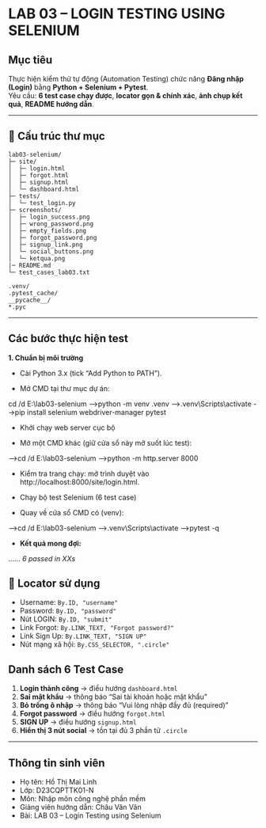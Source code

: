 # LAB 03 – LOGIN TESTING USING SELENIUM

## Mục tiêu
Thực hiện kiểm thử tự động (Automation Testing) chức năng **Đăng nhập (Login)** bằng **Python + Selenium + Pytest**.  
Yêu cầu: **6 test case chạy được**, **locator gọn & chính xác**, **ảnh chụp kết quả**, **README hướng dẫn**.

---

## 📂 Cấu trúc thư mục
```
lab03-selenium/
├─ site/
│  ├─ login.html
│  ├─ forgot.html
│  ├─ signup.html
│  └─ dashboard.html
├─ tests/
│  └─ test_login.py
├─ screenshots/
│  ├─ login_success.png
│  ├─ wrong_password.png
│  ├─ empty_fields.png
│  ├─ forgot_password.png
│  ├─ signup_link.png
│  └─ social_buttons.png
│  └─ ketqua.png
|─ README.md
└─ test_cases_lab03.txt
```


```
.venv/
.pytest_cache/
__pycache__/
*.pyc
```

---

## Các bước thực hiện test
**1. Chuẩn bị môi trường**

- Cài Python 3.x (tick “Add Python to PATH”).

- Mở CMD tại thư mục dự án:

cd /d E:\lab03-selenium
-->python -m venv .venv
-->.venv\Scripts\activate
-->pip install selenium webdriver-manager pytest


- Khởi chạy web server cục bộ

- Mở một CMD khác (giữ cửa sổ này mở suốt lúc test):

-->cd /d E:\lab03-selenium
-->python -m http.server 8000


- Kiểm tra trang chạy: mở trình duyệt vào http://localhost:8000/site/login.html.

- Chạy bộ test Selenium (6 test case)

- Quay về cửa sổ CMD có (venv):

-->cd /d E:\lab03-selenium
-->.venv\Scripts\activate
-->pytest -q


- **Kết quả mong đợi:**

......
*6 passed in XXs*



## 🔎 Locator sử dụng
- Username: `By.ID, "username"`  
- Password: `By.ID, "password"`  
- Nút LOGIN: `By.ID, "submit"`  
- Link Forgot: `By.LINK_TEXT, "Forgot password?"`  
- Link Sign Up: `By.LINK_TEXT, "SIGN UP"`  
- Nút mạng xã hội: `By.CSS_SELECTOR, ".circle"`  


## Danh sách 6 Test Case
1. **Login thành công** → điều hướng `dashboard.html`  
2. **Sai mật khẩu** → thông báo “Sai tài khoản hoặc mật khẩu”  
3. **Bỏ trống ô nhập** → thông báo “Vui lòng nhập đầy đủ (required)”  
4. **Forgot password** → điều hướng `forgot.html`  
5. **SIGN UP** → điều hướng `signup.html`  
6. **Hiển thị 3 nút social** → tồn tại đủ 3 phần tử `.circle`


---

## Thông tin sinh viên
- Họ tên: Hồ Thị Mai Linh
- Lớp: D23CQPTTK01-N
- Môn: Nhập môn công nghệ phần mềm
- Giảng viên hướng dẫn: Châu Văn Vân
- Bài: LAB 03 – Login Testing using Selenium
